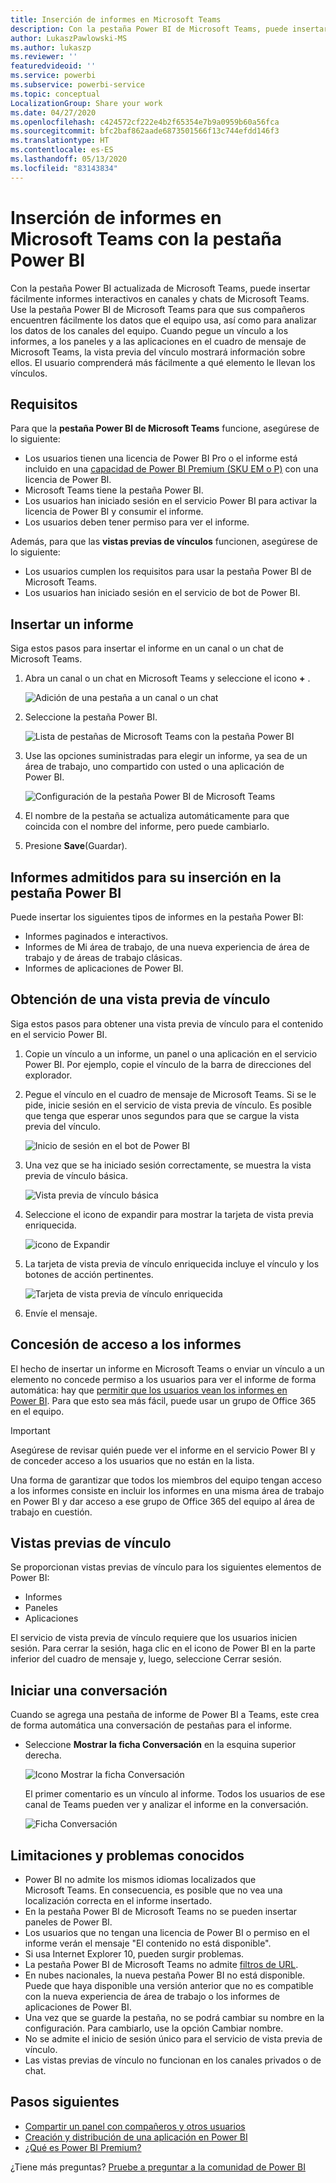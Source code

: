 ```yaml
---
title: Inserción de informes en Microsoft Teams
description: Con la pestaña Power BI de Microsoft Teams, puede insertar fácilmente informes interactivos en canales y chats.
author: LukaszPawlowski-MS
ms.author: lukaszp
ms.reviewer: ''
featuredvideoid: ''
ms.service: powerbi
ms.subservice: powerbi-service
ms.topic: conceptual
LocalizationGroup: Share your work
ms.date: 04/27/2020
ms.openlocfilehash: c424572cf222e4b2f65354e7b9a0959b60a56fca
ms.sourcegitcommit: bfc2baf862aade6873501566f13c744efdd146f3
ms.translationtype: HT
ms.contentlocale: es-ES
ms.lasthandoff: 05/13/2020
ms.locfileid: "83143834"
---
```

# <a name="embed-reports-in-microsoft-teams-with-the-power-bi-tab"></a>Inserción de informes en Microsoft Teams con la pestaña Power BI

Con la pestaña Power BI actualizada de Microsoft Teams, puede insertar fácilmente informes interactivos en canales y chats de Microsoft Teams. Use la pestaña Power BI de Microsoft Teams para que sus compañeros encuentren fácilmente los datos que el equipo usa, así como para analizar los datos de los canales del equipo.  Cuando pegue un vínculo a los informes, a los paneles y a las aplicaciones en el cuadro de mensaje de Microsoft Teams, la vista previa del vínculo mostrará información sobre ellos. El usuario comprenderá más fácilmente a qué elemento le llevan los vínculos.

## <a name="requirements"></a>Requisitos

Para que la **pestaña Power BI de Microsoft Teams** funcione, asegúrese de lo siguiente:

- Los usuarios tienen una licencia de Power BI Pro o el informe está incluido en una [capacidad de Power BI Premium (SKU EM o P)](../admin/service-premium-what-is.md) con una licencia de Power BI.
- Microsoft Teams tiene la pestaña Power BI.
- Los usuarios han iniciado sesión en el servicio Power BI para activar la licencia de Power BI y consumir el informe.
- Los usuarios deben tener permiso para ver el informe.

Además, para que las **vistas previas de vínculos** funcionen, asegúrese de lo siguiente:
- Los usuarios cumplen los requisitos para usar la pestaña Power BI de Microsoft Teams.
- Los usuarios han iniciado sesión en el servicio de bot de Power BI. 


## <a name="embed-your-report"></a>Insertar un informe

Siga estos pasos para insertar el informe en un canal o un chat de Microsoft Teams.

1. Abra un canal o un chat en Microsoft Teams y seleccione el icono **+** .

    ![Adición de una pestaña a un canal o un chat](media/service-embed-report-microsoft-teams/service-embed-report-microsoft-teams-add.png)

2. Seleccione la pestaña Power BI.

    ![Lista de pestañas de Microsoft Teams con la pestaña Power BI](media/service-embed-report-microsoft-teams/service-embed-report-microsoft-teams-tab.png)

3. Use las opciones suministradas para elegir un informe, ya sea de un área de trabajo, uno compartido con usted o una aplicación de Power BI.

    ![Configuración de la pestaña Power BI de Microsoft Teams](media/service-embed-report-microsoft-teams/service-embed-report-microsoft-teams-tab-settings.png)

4. El nombre de la pestaña se actualiza automáticamente para que coincida con el nombre del informe, pero puede cambiarlo. 

5. Presione **Save**(Guardar).

## <a name="supported-reports-for-embedding-the-power-bi-tab"></a>Informes admitidos para su inserción en la pestaña Power BI
Puede insertar los siguientes tipos de informes en la pestaña Power BI:

- Informes paginados e interactivos.
- Informes de Mi área de trabajo, de una nueva experiencia de área de trabajo y de áreas de trabajo clásicas.
- Informes de aplicaciones de Power BI.

## <a name="get-a-link-preview"></a>Obtención de una vista previa de vínculo

Siga estos pasos para obtener una vista previa de vínculo para el contenido en el servicio Power BI.

1. Copie un vínculo a un informe, un panel o una aplicación en el servicio Power BI. Por ejemplo, copie el vínculo de la barra de direcciones del explorador.

2. Pegue el vínculo en el cuadro de mensaje de Microsoft Teams. Si se le pide, inicie sesión en el servicio de vista previa de vínculo. Es posible que tenga que esperar unos segundos para que se cargue la vista previa del vínculo.

    ![Inicio de sesión en el bot de Power BI](media/service-embed-report-microsoft-teams/service-teams-link-preview-sign-in-needed.png)

3. Una vez que se ha iniciado sesión correctamente, se muestra la vista previa de vínculo básica.

    ![Vista previa de vínculo básica](media/service-embed-report-microsoft-teams/service-teams-link-preview-basic.png)

4. Seleccione el icono de expandir para mostrar la tarjeta de vista previa enriquecida.

    ![icono de Expandir](media/service-embed-report-microsoft-teams/service-teams-link-preview-expand-icon.png)

5. La tarjeta de vista previa de vínculo enriquecida incluye el vínculo y los botones de acción pertinentes.

    ![Tarjeta de vista previa de vínculo enriquecida](media/service-embed-report-microsoft-teams/service-teams-link-preview-nice-card.png)

6. Envíe el mensaje.



## <a name="grant-access-to-reports"></a>Concesión de acceso a los informes

El hecho de insertar un informe en Microsoft Teams o enviar un vínculo a un elemento no concede permiso a los usuarios para ver el informe de forma automática: hay que [permitir que los usuarios vean los informes en Power BI](service-share-dashboards.md). Para que esto sea más fácil, puede usar un grupo de Office 365 en el equipo. 

> [!IMPORTANT]
> Asegúrese de revisar quién puede ver el informe en el servicio Power BI y de conceder acceso a los usuarios que no están en la lista.

Una forma de garantizar que todos los miembros del equipo tengan acceso a los informes consiste en incluir los informes en una misma área de trabajo en Power BI y dar acceso a ese grupo de Office 365 del equipo al área de trabajo en cuestión.

## <a name="link-previews"></a>Vistas previas de vínculo 

Se proporcionan vistas previas de vínculo para los siguientes elementos de Power BI:
- Informes
- Paneles
- Aplicaciones

El servicio de vista previa de vínculo requiere que los usuarios inicien sesión. Para cerrar la sesión, haga clic en el icono de Power BI en la parte inferior del cuadro de mensaje y, luego, seleccione Cerrar sesión.

## <a name="start-a-conversation"></a>Iniciar una conversación

Cuando se agrega una pestaña de informe de Power BI a Teams, este crea de forma automática una conversación de pestañas para el informe. 

- Seleccione **Mostrar la ficha Conversación** en la esquina superior derecha.

    ![Icono Mostrar la ficha Conversación](media/service-embed-report-microsoft-teams/power-bi-teams-conversation-icon.png)

    El primer comentario es un vínculo al informe. Todos los usuarios de ese canal de Teams pueden ver y analizar el informe en la conversación.

    ![Ficha Conversación](media/service-embed-report-microsoft-teams/power-bi-teams-conversation-tab.png)

## <a name="known-issues-and-limitations"></a>Limitaciones y problemas conocidos

- Power BI no admite los mismos idiomas localizados que Microsoft Teams. En consecuencia, es posible que no vea una localización correcta en el informe insertado.
- En la pestaña Power BI de Microsoft Teams no se pueden insertar paneles de Power BI.
- Los usuarios que no tengan una licencia de Power BI o permiso en el informe verán el mensaje "El contenido no está disponible".
- Si usa Internet Explorer 10, pueden surgir problemas. <!--You can look at the [browsers support for Power BI](../consumer/end-user-browsers.md) and for [Office 365](https://products.office.com/office-system-requirements#Browsers-section). -->
- La pestaña Power BI de Microsoft Teams no admite [filtros de URL](service-url-filters.md).
- En nubes nacionales, la nueva pestaña Power BI no está disponible. Puede que haya disponible una versión anterior que no es compatible con la nueva experiencia de área de trabajo o los informes de aplicaciones de Power BI. 
- Una vez que se guarde la pestaña, no se podrá cambiar su nombre en la configuración. Para cambiarlo, use la opción Cambiar nombre.
- No se admite el inicio de sesión único para el servicio de vista previa de vínculo.
- Las vistas previas de vínculo no funcionan en los canales privados o de chat.

## <a name="next-steps"></a>Pasos siguientes
- [Compartir un panel con compañeros y otros usuarios](service-share-dashboards.md)  
- [Creación y distribución de una aplicación en Power BI](service-create-distribute-apps.md)  
- [¿Qué es Power BI Premium?](../admin/service-premium-what-is.md)

¿Tiene más preguntas? [Pruebe a preguntar a la comunidad de Power BI](https://community.powerbi.com/)
